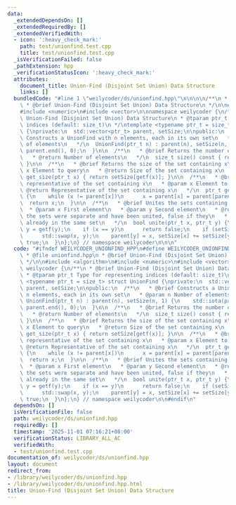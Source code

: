 ```yaml
---
data:
  _extendedDependsOn: []
  _extendedRequiredBy: []
  _extendedVerifiedWith:
  - icon: ':heavy_check_mark:'
    path: test/unionfind.test.cpp
    title: test/unionfind.test.cpp
  _isVerificationFailed: false
  _pathExtension: hpp
  _verificationStatusIcon: ':heavy_check_mark:'
  attributes:
    document_title: Union-Find (Disjoint Set Union) Data Structure
    links: []
  bundledCode: "#line 1 \"weilycoder/ds/unionfind.hpp\"\n\n\n\n/**\n * @file unionfind.hpp\n\
    \ * @brief Union-Find (Disjoint Set Union) Data Structure\n */\n\n#include <algorithm>\n\
    #include <numeric>\n#include <vector>\n\nnamespace weilycoder {\n/**\n * @brief\
    \ Union-Find (Disjoint Set Union) Data Structure\n * @tparam ptr_t Type for representing\
    \ indices (default: size_t)\n */\ntemplate <typename ptr_t = size_t> struct UnionFind\
    \ {\nprivate:\n  std::vector<ptr_t> parent, setSize;\n\npublic:\n  /**\n   * @brief\
    \ Constructs a UnionFind with n elements, each in its own set\n   * @param n Number\
    \ of elements\n   */\n  UnionFind(ptr_t n) : parent(n), setSize(n, 1) {\n    std::iota(parent.begin(),\
    \ parent.end(), 0);\n  }\n\n  /**\n   * @brief Returns the number of elements\n\
    \   * @return Number of elements\n   */\n  size_t size() const { return parent.size();\
    \ }\n\n  /**\n   * @brief Returns the size of the set containing x\n   * @param\
    \ x Element to query\n   * @return Size of the set containing x\n   */\n  size_t\
    \ get_size(ptr_t x) { return setSize[getf(x)]; }\n\n  /**\n   * @brief Finds the\
    \ representative of the set containing x\n   * @param x Element to find\n   *\
    \ @return Representative of the set containing x\n   */\n  ptr_t getf(ptr_t x)\
    \ {\n    while (x != parent[x])\n      x = parent[x] = parent[parent[x]];\n  \
    \  return x;\n  }\n\n  /**\n   * @brief Unites the sets containing x and y\n \
    \  * @param x First element\n   * @param y Second element\n   * @return True if\
    \ the sets were separate and have been united, false if they\n   *         were\
    \ already in the same set\n   */\n  bool unite(ptr_t x, ptr_t y) {\n    x = getf(x),\
    \ y = getf(y);\n    if (x == y)\n      return false;\n    if (setSize[x] < setSize[y])\n\
    \      std::swap(x, y);\n    parent[y] = x, setSize[x] += setSize[y];\n    return\
    \ true;\n  }\n};\n} // namespace weilycoder\n\n\n"
  code: "#ifndef WEILYCODER_UNIONFIND_HPP\n#define WEILYCODER_UNIONFIND_HPP\n\n/**\n\
    \ * @file unionfind.hpp\n * @brief Union-Find (Disjoint Set Union) Data Structure\n\
    \ */\n\n#include <algorithm>\n#include <numeric>\n#include <vector>\n\nnamespace\
    \ weilycoder {\n/**\n * @brief Union-Find (Disjoint Set Union) Data Structure\n\
    \ * @tparam ptr_t Type for representing indices (default: size_t)\n */\ntemplate\
    \ <typename ptr_t = size_t> struct UnionFind {\nprivate:\n  std::vector<ptr_t>\
    \ parent, setSize;\n\npublic:\n  /**\n   * @brief Constructs a UnionFind with\
    \ n elements, each in its own set\n   * @param n Number of elements\n   */\n \
    \ UnionFind(ptr_t n) : parent(n), setSize(n, 1) {\n    std::iota(parent.begin(),\
    \ parent.end(), 0);\n  }\n\n  /**\n   * @brief Returns the number of elements\n\
    \   * @return Number of elements\n   */\n  size_t size() const { return parent.size();\
    \ }\n\n  /**\n   * @brief Returns the size of the set containing x\n   * @param\
    \ x Element to query\n   * @return Size of the set containing x\n   */\n  size_t\
    \ get_size(ptr_t x) { return setSize[getf(x)]; }\n\n  /**\n   * @brief Finds the\
    \ representative of the set containing x\n   * @param x Element to find\n   *\
    \ @return Representative of the set containing x\n   */\n  ptr_t getf(ptr_t x)\
    \ {\n    while (x != parent[x])\n      x = parent[x] = parent[parent[x]];\n  \
    \  return x;\n  }\n\n  /**\n   * @brief Unites the sets containing x and y\n \
    \  * @param x First element\n   * @param y Second element\n   * @return True if\
    \ the sets were separate and have been united, false if they\n   *         were\
    \ already in the same set\n   */\n  bool unite(ptr_t x, ptr_t y) {\n    x = getf(x),\
    \ y = getf(y);\n    if (x == y)\n      return false;\n    if (setSize[x] < setSize[y])\n\
    \      std::swap(x, y);\n    parent[y] = x, setSize[x] += setSize[y];\n    return\
    \ true;\n  }\n};\n} // namespace weilycoder\n\n#endif\n"
  dependsOn: []
  isVerificationFile: false
  path: weilycoder/ds/unionfind.hpp
  requiredBy: []
  timestamp: '2025-11-01 07:16:21+08:00'
  verificationStatus: LIBRARY_ALL_AC
  verifiedWith:
  - test/unionfind.test.cpp
documentation_of: weilycoder/ds/unionfind.hpp
layout: document
redirect_from:
- /library/weilycoder/ds/unionfind.hpp
- /library/weilycoder/ds/unionfind.hpp.html
title: Union-Find (Disjoint Set Union) Data Structure
---
```


